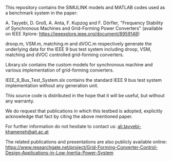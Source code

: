 This repository contains the SIMULINK models and MATLAB codes used as a benchmark system in the paper:

A. Tayyebi, D. Groß, A. Anta, F. Kupzog and F. Dörfler, "Frequency Stability of Synchronous Machines and Grid-Forming Power Converters" (available on IEEE Xplore: https://ieeexplore.ieee.org/document/8959148)

droop.m, VSM.m, matching.m and dVOC.m respectively generate the underlying data for the IEEE 9 bus test system including droop, VSM, matching and 
dVOC controlled grid-forming converters.

Library.slx contains the custom models for synchronous machine and various implementation of grid-forming converters.

IEEE_9_Bus_Test_System.slx contains the standard IEEE 9 bus test system implementation without any generation unit. 

This source code is distributed in the hope that it will be useful, but without any warranty.

We do request that publications in which this testbed is adopted, explicitly acknowledge that fact by citing the above mentioned paper.

For further information do not hesitate to contact us: ali.tayyebi-khameneh@ait.ac.at

The related publications and presentations are also publicly available online:
https://www.researchgate.net/project/Grid-Forming-Converter-Control-Design-Applications-in-Low-Inertia-Power-System
